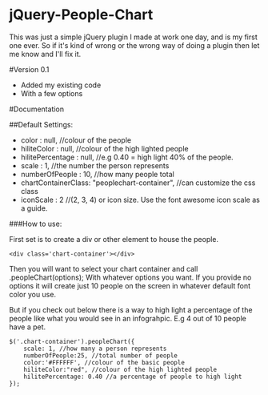 jQuery-People-Chart
===================

This was just a simple jQuery plugin I made at work one day, and is my first one ever. 
So if it's kind of wrong or the wrong way of doing a plugin then let me know and I'll fix it.


#Version 0.1
- Added my existing code
- With a few options

#Documentation

##Default Settings:

- color              : null, //colour of the people
- hiliteColor        : null, //colour of the high lighted people
- hilitePercentage   : null, //e.g 0.40 = high light 40% of the people.
- scale              : 1,    //the number the person represents
- numberOfPeople     : 10,   //how many people total
- chartContainerClass: "peoplechart-container", //can customize the css class
- iconScale          : 2 //(2, 3, 4) or icon size. Use the font awesome icon scale as a guide.

###How to use:

First set is to create a div or other element to house the people.

```
<div class='chart-container'></div>
```

Then you will want to select your chart container and call .peopleChart(options);
With whatever options you want. If you provide no options it will create just
10 people on the screen in whatever default font color you use.

But if you check out below there is a way to high light a percentage of the people
like what you would see in an infograhpic. E.g 4 out of 10 people have a pet.

```
$('.chart-container').peopleChart({
	scale: 1, //how many a person represents
	numberOfPeople:25, //total number of people
	color:'#FFFFFF', //colour of the basic people
	hiliteColor:"red", //colour of the high lighted people
	hilitePercentage: 0.40 //a percentage of people to high light
});
```